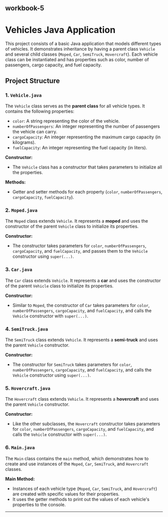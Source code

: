 ## workbook-5

# Vehicles Java Application

This project consists of a basic Java application that models different types of vehicles. It demonstrates inheritance by having a parent class `Vehicle` and several child classes (`Moped`, `Car`, `SemiTruck`, `Hovercraft`). Each vehicle class can be instantiated and has properties such as color, number of passengers, cargo capacity, and fuel capacity. 

## Project Structure

### 1. `Vehicle.java`

The `Vehicle` class serves as the **parent class** for all vehicle types. It contains the following properties:

- `color`: A string representing the color of the vehicle.
- `numberOfPassengers`: An integer representing the number of passengers the vehicle can carry.
- `cargoCapacity`: An integer representing the maximum cargo capacity (in kilograms).
- `fuelCapacity`: An integer representing the fuel capacity (in liters).

**Constructor:**
- The `Vehicle` class has a constructor that takes parameters to initialize all the properties.

**Methods:**
- Getter and setter methods for each property (`color`, `numberOfPassengers`, `cargoCapacity`, `fuelCapacity`).

### 2. `Moped.java`

The `Moped` class extends `Vehicle`. It represents a **moped** and uses the constructor of the parent `Vehicle` class to initialize its properties.

**Constructor:**
- The constructor takes parameters for `color`, `numberOfPassengers`, `cargoCapacity`, and `fuelCapacity`, and passes them to the `Vehicle` constructor using `super(...)`.

### 3. `Car.java`

The `Car` class extends `Vehicle`. It represents a **car** and uses the constructor of the parent `Vehicle` class to initialize its properties.

**Constructor:**
- Similar to `Moped`, the constructor of `Car` takes parameters for `color`, `numberOfPassengers`, `cargoCapacity`, and `fuelCapacity`, and calls the `Vehicle` constructor with `super(...)`.

### 4. `SemiTruck.java`

The `SemiTruck` class extends `Vehicle`. It represents a **semi-truck** and uses the parent `Vehicle` constructor.

**Constructor:**
- The constructor for `SemiTruck` takes parameters for `color`, `numberOfPassengers`, `cargoCapacity`, and `fuelCapacity`, and calls the `Vehicle` constructor using `super(...)`.

### 5. `Hovercraft.java`

The `Hovercraft` class extends `Vehicle`. It represents a **hovercraft** and uses the parent `Vehicle` constructor.

**Constructor:**
- Like the other subclasses, the `Hovercraft` constructor takes parameters for `color`, `numberOfPassengers`, `cargoCapacity`, and `fuelCapacity`, and calls the `Vehicle` constructor with `super(...)`.

### 6. `Main.java`

The `Main` class contains the `main` method, which demonstrates how to create and use instances of the `Moped`, `Car`, `SemiTruck`, and `Hovercraft` classes.

**Main Method:**
- Instances of each vehicle type (`Moped`, `Car`, `SemiTruck`, and `Hovercraft`) are created with specific values for their properties.
- It uses the getter methods to print out the values of each vehicle's properties to the console.

---
